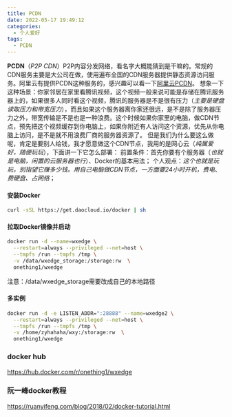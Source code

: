 ```yaml
---
title: PCDN
date: 2022-05-17 19:49:12
categories:
  - 个人爱好
tags: 
  - PCDN
---
```


**PCDN**（*P2P CDN*）P2P内容分发网络，看名字大概能猜到是干嘛的。常规的CDN服务主要是大公司在做，使用遍布全国的CDN服务器提供静态资源访问服务。阿里云有提供PCDN这种服务的，感兴趣可以看一下[阿里云PCDN](https://help.aliyun.com/product/54287.html)。
想象一下这种场景：你家邻居在家里看腾讯视频，这个视频一般来说可能是存储在腾讯服务器上的，如果很多人同时看这个视频，腾讯的服务器是不是很有压力（*主要是硬盘读取压力和带宽压力*），而且如果这个服务器离你家还很远，是不是除了服务器压力之外，带宽传输是不是也是一种浪费。这个时候如果你家里的电脑，做CDN节点，预先把这个视频缓存到你电脑上，如果你附近有人访问这个资源，优先从你电脑上访问，是不是就不用浪费厂商的服务器资源了。
但是我们为什么要这么做呢，肯定是要别人给钱，我才愿意做这个CDN节点，我用的是网心云（*纯属爱好，随便玩玩*），下面讲一下它怎么部署：
前置条件：首先你要有个服务器（*也就是电脑，闲置的云服务器也行*）、Docker的基本用法；
个人观点：*这个也就是玩玩，别指望它赚多少钱。用自己电脑做CDN节点，一方面要24小时开机，费电、费硬盘、占网络*；

<!-- more -->

#### 安装Docker
``` bash
curl -sSL https://get.daocloud.io/docker | sh
```

#### 拉取Docker镜像并启动
``` bash
docker run -d --name=wxedge \
  --restart=always --privileged --net=host \
  --tmpfs /run --tmpfs /tmp \
  -v /data/wxedge_storage:/storage:rw  \
  onething1/wxedge
```
注意：/data/wxedge_storage需要改成自己的本地路径

#### 多实例
``` bash
docker run -d -e LISTEN_ADDR=":28888" --name=wxedge2 \
  --restart=always --privileged --net=host \
  --tmpfs /run --tmpfs /tmp \
  -v /home/zyhahaha/wxy:/storage:rw  \
  onething1/wxedge
```

### docker hub
https://hub.docker.com/r/onething1/wxedge

### 阮一峰docker教程
https://ruanyifeng.com/blog/2018/02/docker-tutorial.html
